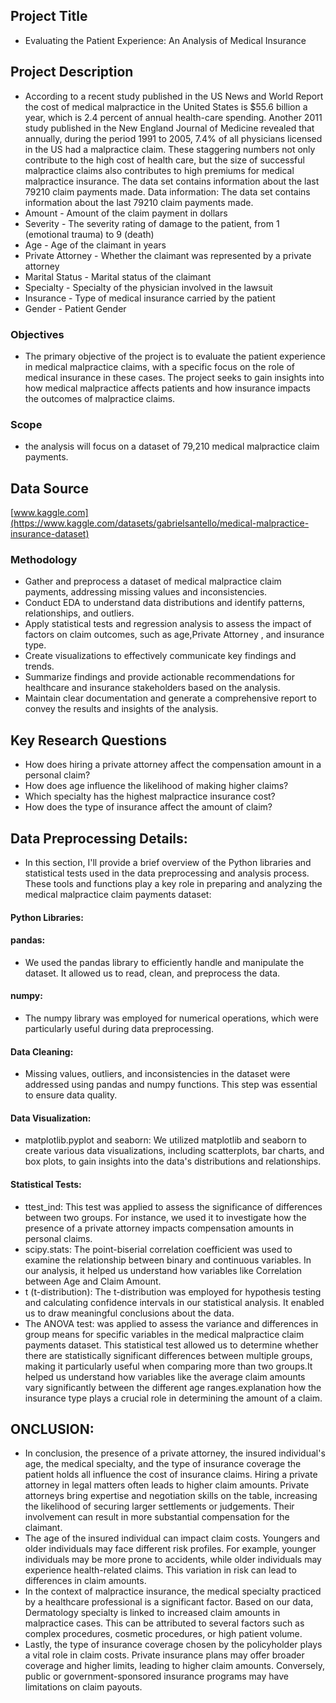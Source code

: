 ## Project Title
- Evaluating the Patient Experience: An Analysis of Medical Insurance
## Project Description
- According to a recent study published in the US News and World Report the cost of medical malpractice in the United States is $55.6 billion a year, which is 2.4 percent of annual health-care spending. Another 2011 study published in the New England Journal of Medicine revealed that annually, during the period 1991 to 2005, 7.4% of all physicians licensed in the US had a malpractice claim. These staggering numbers not only contribute to the high cost of health care, but the size of successful malpractice claims also contributes to high premiums for medical malpractice insurance.
The data set contains information about the last 79210 claim payments made.
Data information:
The data set contains information about the last 79210 claim payments made.
- Amount - Amount of the claim payment in dollars
- Severity - The severity rating of damage to the patient, from 1 (emotional trauma) to 9 (death)
- Age - Age of the claimant in years
- Private Attorney - Whether the claimant was represented by a private attorney
- Marital Status - Marital status of the claimant
- Specialty - Specialty of the physician involved in the lawsuit
- Insurance - Type of medical insurance carried by the patient
- Gender - Patient Gender
### Objectives
- The primary objective of the project is to evaluate the patient experience in medical malpractice claims, with a specific focus on the role of medical insurance in these cases. The project seeks to gain insights into how medical malpractice affects patients and how insurance impacts the outcomes of malpractice claims.
### Scope
- the analysis will focus on a dataset of 79,210 medical malpractice claim payments.
## Data Source
[www.kaggle.com](https://www.kaggle.com/datasets/gabrielsantello/medical-malpractice-insurance-dataset)
### Methodology
  - Gather and preprocess a dataset of medical malpractice claim payments, addressing missing values and inconsistencies.
  - Conduct EDA to understand data distributions and identify patterns, relationships, and outliers.
  - Apply statistical tests and regression analysis to assess the impact of factors on claim outcomes, such as age,Private Attorney , and insurance type.
  -  Create visualizations to effectively communicate key findings and trends.
  -  Summarize findings and provide actionable recommendations for healthcare and insurance stakeholders based on the analysis.
  -  Maintain clear documentation and generate a comprehensive report to convey the results and insights of the analysis.
## Key Research Questions
- How does hiring a private attorney affect the compensation amount in a personal claim?
 - How does age influence the likelihood of making higher claims?
 - Which specialty has the highest malpractice insurance cost?
 - How does the type of insurance affect the amount of claim?
## Data Preprocessing Details:
- In this section, I'll provide a brief overview of the Python libraries and statistical tests used in the data preprocessing and analysis process. These tools and functions play a key role in preparing and analyzing the medical malpractice claim payments dataset:
#### Python Libraries:
#### pandas: 
- We used the pandas library to efficiently handle and manipulate the dataset. It allowed us to read, clean, and preprocess the data.
#### numpy:
- The numpy library was employed for numerical operations, which were particularly useful during data preprocessing.
#### Data Cleaning:
- Missing values, outliers, and inconsistencies in the dataset were addressed using pandas and numpy functions. This step was essential to ensure data quality.
#### Data Visualization:
- matplotlib.pyplot and seaborn: We utilized matplotlib and seaborn to create various data visualizations, including scatterplots, bar charts, and box plots, to gain insights into the data's distributions and relationships.
#### Statistical Tests:
- ttest_ind: This test was applied to assess the significance of differences between two groups. For instance, we used it to investigate how the presence of a private attorney impacts compensation amounts in personal claims.
- scipy.stats: The point-biserial correlation coefficient was used to examine the relationship between binary and continuous variables. In our analysis, it helped us understand how variables like Correlation between Age and Claim Amount.
- t (t-distribution): The t-distribution was employed for hypothesis testing and calculating confidence intervals in our statistical analysis. It enabled us to draw meaningful conclusions about the data.
-  The ANOVA test: was applied to assess the variance and differences in group means for specific variables in the medical malpractice claim payments dataset. This statistical test allowed us to determine whether there are statistically significant differences between multiple groups, making it particularly useful when comparing more than two groups.It helped us understand how variables like the average claim amounts vary significantly between the different age ranges.explanation how  the insurance type plays a crucial role in determining the amount of a claim.
 ## ONCLUSION:
- In conclusion, the presence of a private attorney, the insured individual's age, the medical specialty, and the type of insurance coverage the patient holds all influence the cost of insurance claims.
Hiring a private attorney in legal matters often leads to higher claim amounts. Private attorneys bring expertise and negotiation skills on the table, increasing the likelihood of securing larger settlements or judgements. Their involvement can result in more substantial compensation for the claimant.
- The age of the insured individual can impact claim costs. Youngers and older individuals may face different risk profiles. For example, younger individuals may be more prone to accidents, while older individuals may experience health-related claims. This variation in risk can lead to differences in claim amounts.
- In the context of malpractice insurance, the medical specialty practiced by a healthcare professional is a significant factor. Based on our data, Dermatology specialty is linked to increased claim amounts in malpractice cases. This can be attributed to several factors such as complex procedures, cosmetic procedures, or high patient volume.
- Lastly, the type of insurance coverage chosen by the policyholder plays a vital role in claim costs. Private insurance plans may offer broader coverage and higher limits, leading to higher claim amounts. Conversely, public or government-sponsored insurance programs may have limitations on claim payouts.
​
